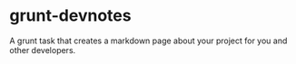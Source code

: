# grunt-devnotes
A grunt task that creates a markdown page about your project for you and other developers.
